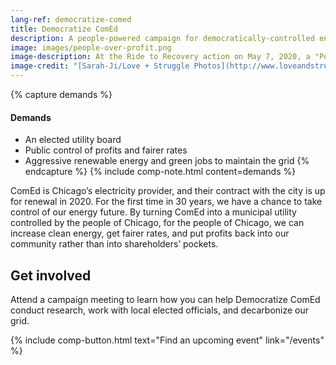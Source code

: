 ```yaml
---
lang-ref: democratize-comed
title: Democratize ComEd
description: A people-powered campaign for democratically-controlled energy.
image: images/people-over-profit.png
image-description: At the Ride to Recovery action on May 7, 2020, a "People Over Profit" sign waves in the wind. Publicly-owned utilities serve people, not shareholders.
image-credit: "[Sarah-Ji/Love + Struggle Photos](http://www.loveandstrugglephotos.com/)"
---
```


{% capture demands %}
#### Demands

- An elected utility board
- Public control of profits and fairer rates
- Aggressive renewable energy and green jobs to maintain the grid
{% endcapture %}
{% include comp-note.html content=demands %}

ComEd is Chicago’s electricity provider, and their contract with the city is up for renewal in 2020. For the first time in 30 years, we have a chance to take control of our energy future. By turning ComEd into a municipal utility controlled by the people of Chicago, for the people of Chicago, we can increase clean energy, get fairer rates, and put profits back into our community rather than into shareholders’ pockets.

## Get involved

Attend a campaign meeting to learn how you can help Democratize ComEd conduct research, work with local elected officials, and decarbonize our grid.

{% include comp-button.html text="Find an upcoming event" link="/events" %}
